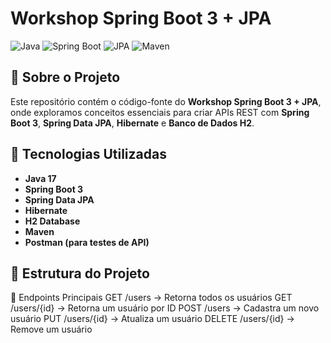 # Workshop Spring Boot 3 + JPA

![Java](https://img.shields.io/badge/Java-17-orange)
![Spring Boot](https://img.shields.io/badge/Spring%20Boot-3.0.0-brightgreen)
![JPA](https://img.shields.io/badge/JPA-Hibernate-blue)
![Maven](https://img.shields.io/badge/Maven-4.0.0-C71A36)

## 📌 Sobre o Projeto

Este repositório contém o código-fonte do **Workshop Spring Boot 3 + JPA**, onde exploramos conceitos essenciais para criar APIs REST com **Spring Boot 3**, **Spring Data JPA**, **Hibernate** e **Banco de Dados H2**.

## 🚀 Tecnologias Utilizadas

- **Java 17**
- **Spring Boot 3**
- **Spring Data JPA**
- **Hibernate**
- **H2 Database**
- **Maven**
- **Postman (para testes de API)**

## 📂 Estrutura do Projeto

📌 Endpoints Principais
GET /users → Retorna todos os usuários
GET /users/{id} → Retorna um usuário por ID
POST /users → Cadastra um novo usuário
PUT /users/{id} → Atualiza um usuário
DELETE /users/{id} → Remove um usuário

